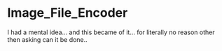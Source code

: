 # Image_File_Encoder
I had a mental idea... and this became of it... for literally no reason other then asking can it be done..
